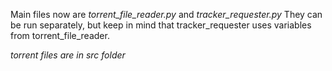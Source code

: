 Main files now are _torrent_file_reader.py_ and _tracker_requester.py_
They can be run separately, but keep in mind that tracker_requester uses
variables from torrent_file_reader.

_torrent files are in src folder_
